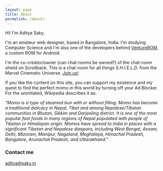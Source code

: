 ```yaml
---
layout: page
title: About
permalink: /about/
---
```


Hi! I'm Aditya Saky.

I'm an amateur web designer, based in Bangalore, India. I'm studying Computer Science and I'm also one of the developers behind [VentureROM](http://venturerom.com), a custom ROM for Android.

I'm the co-creator/owner (can chat-rooms be owned?) of the chat-room shield on Scrollback. This is a chat-room for all things S.H.I.E.L.D. from the Marvel Cinematic Universe. [Join us!](http://scrollback.io/shield)

If you like the content on this site, you can support my existence and my quest to find the perfect momo in this world by turning off your Ad Blocker. For the uninitiated, Wikipedia describes it as:

<i>"Momo is a type of steamed bun with or without filling. Momo has become a traditional delicacy in Nepal, Tibet and among Nepalese/Tibetan communities in Bhutan, Sikkim and Darjeeling district. It is one of the most popular fast foods in many regions of Nepal populated with people of Tibetan or Himalayan origin. Momos have spread to India in places with a significant Tibetan and Nepalese diaspora, including West Bengal, Assam, Delhi, Mizoram, Manipur, Nagaland, Meghalaya, Himachal Pradesh, Bangalore, Arunachal Pradesh, and Uttarakhand."</i>

### Contact me

[aditya@saky.in](mailto:aditya@saky.in)
